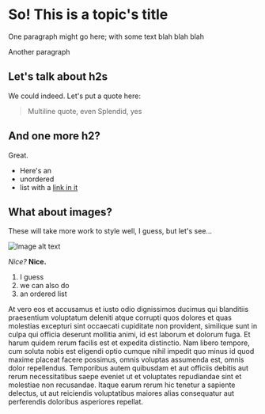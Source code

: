 # So! This is a topic's title

One paragraph might go here; with some text blah blah blah

Another paragraph

## Let's talk about h2s

We could indeed. Let's put a quote here:

> Multiline quote, even
> Splendid, yes

## And one more h2?

Great.

* Here's an
* unordered
* list with a [link in it](https://robwhelan.com "Link to, uh.")

## What about images?

These will take more work to style well, I guess, but let's see...

![Image alt text](logo512.png "Image title text")

_Nice?_ **Nice.**

1. I guess
1. we can also do
1. an ordered list

At vero eos et accusamus et iusto odio dignissimos ducimus qui blanditiis praesentium voluptatum deleniti atque corrupti quos dolores et quas molestias excepturi sint occaecati cupiditate non provident, similique sunt in culpa qui officia deserunt mollitia animi, id est laborum et dolorum fuga. Et harum quidem rerum facilis est et expedita distinctio. Nam libero tempore, cum soluta nobis est eligendi optio cumque nihil impedit quo minus id quod maxime placeat facere possimus, omnis voluptas assumenda est, omnis dolor repellendus. Temporibus autem quibusdam et aut officiis debitis aut rerum necessitatibus saepe eveniet ut et voluptates repudiandae sint et molestiae non recusandae. Itaque earum rerum hic tenetur a sapiente delectus, ut aut reiciendis voluptatibus maiores alias consequatur aut perferendis doloribus asperiores repellat.
